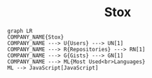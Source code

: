<h1 align="center">Stox</h1>

```mermaid
graph LR
COMPANY_NAME{Stox}
COMPANY_NAME ---> U{Users} ---> UN[1]
COMPANY_NAME ---> R{Repositories} ---> RN[1]
COMPANY_NAME ---> G{Gists} ---> GN[1]
COMPANY_NAME ---> ML{Most Used<br>Languages}
ML --> JavaScript[JavaScript]
```
